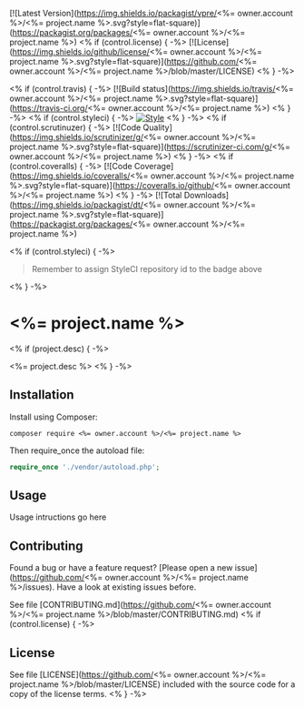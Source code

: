 [![Latest Version](https://img.shields.io/packagist/vpre/<%= owner.account %>/<%= project.name %>.svg?style=flat-square)](https://packagist.org/packages/<%= owner.account %>/<%= project.name %>)
<% if (control.license) { -%>
[![License](https://img.shields.io/github/license/<%= owner.account %>/<%= project.name %>.svg?style=flat-square)](https://github.com/<%= owner.account %>/<%= project.name %>/blob/master/LICENSE)
<% } -%>

<% if (control.travis) { -%>
[![Build status](https://img.shields.io/travis/<%= owner.account %>/<%= project.name %>.svg?style=flat-square)](https://travis-ci.org/<%= owner.account %>/<%= project.name %>)
<% } -%>
<% if (control.styleci) { -%>
[![Style](https://styleci.io/repos/{xxxxx}/shield)](https://styleci.io/repos/{xxxxx})
<% } -%>
<% if (control.scrutinuzer) { -%>
[![Code Quality](https://img.shields.io/scrutinizer/g/<%= owner.account %>/<%= project.name %>.svg?style=flat-square)](https://scrutinizer-ci.com/g/<%= owner.account %>/<%= project.name %>)
<% } -%>
<% if (control.coveralls) { -%>
[![Code Coverage](https://img.shields.io/coveralls/<%= owner.account %>/<%= project.name %>.svg?style=flat-square)](https://coveralls.io/github/<%= owner.account %>/<%= project.name %>)
<% } -%>
[![Total Downloads](https://img.shields.io/packagist/dt/<%= owner.account %>/<%= project.name %>.svg?style=flat-square)](https://packagist.org/packages/<%= owner.account %>/<%= project.name %>)

<% if (control.styleci) { -%>
> Remember to assign StyleCI repository id to the badge above

<% } -%>
# <%= project.name %>
<% if (project.desc) { -%>

<%= project.desc %>
<% } -%>

## Installation

Install using Composer:

```
composer require <%= owner.account %>/<%= project.name %>
```

Then require_once the autoload file:

```php
require_once './vendor/autoload.php';
```

## Usage

Usage intructions go here

## Contributing

Found a bug or have a feature request? [Please open a new issue](https://github.com/<%= owner.account %>/<%= project.name %>/issues). Have a look at existing issues before.

See file [CONTRIBUTING.md](https://github.com/<%= owner.account %>/<%= project.name %>/blob/master/CONTRIBUTING.md)
<% if (control.license) { -%>
## License

See file [LICENSE](https://github.com/<%= owner.account %>/<%= project.name %>/blob/master/LICENSE) included with the source code for a copy of the license terms.
<% } -%>
